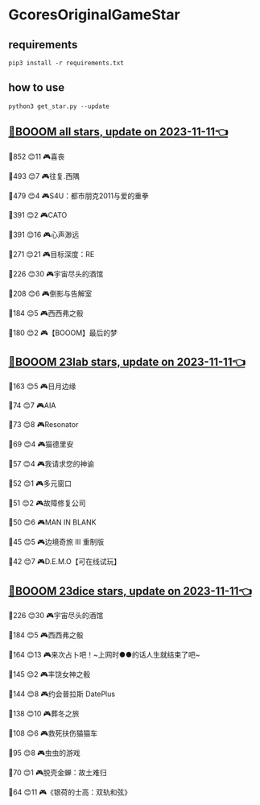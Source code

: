 # GcoresOriginalGameStar

## requirements
```
pip3 install -r requirements.txt
```

## how to use
```
python3 get_star.py --update
```

## [🔗BOOOM all stars, update on 2023-11-11👈](https://raw.githack.com/sichaozhang1112/GcoresOriginalGameStar/main/all.html) 
🌟852 😊11  🎮喜丧                 

🌟493 😊7   🎮往复.西隅              

🌟479 😊4   🎮S4U：都市朋克2011与爱的重拳  

🌟391 😊2   🎮CATO               

🌟391 😊16  🎮心声渺远               

🌟271 😊21  🎮目标深度：RE            

🌟226 😊30  🎮宇宙尽头的酒馆            

🌟208 😊6   🎮倒影与告解室             

🌟184 😊5   🎮西西弗之骰              

🌟180 😊2   🎮【BOOOM】最后的梦        

## [🔗BOOOM 23lab stars, update on 2023-11-11👈](https://raw.githack.com/sichaozhang1112/GcoresOriginalGameStar/main/23lab.html) 
🌟163 😊5   🎮日月边缘               

🌟74  😊7   🎮AIA                

🌟73  😊8   🎮Resonator          

🌟69  😊4   🎮猫德里安               

🌟57  😊4   🎮我请求您的神谕            

🌟52  😊1   🎮多元窗口               

🌟51  😊2   🎮故障修复公司             

🌟50  😊6   🎮MAN IN BLANK       

🌟45  😊5   🎮边境奇旅 III 重制版       

🌟42  😊7   🎮D.E.M.O【可在线试玩】     

## [🔗BOOOM 23dice stars, update on 2023-11-11👈](https://raw.githack.com/sichaozhang1112/GcoresOriginalGameStar/main/23dice.html) 
🌟226 😊30  🎮宇宙尽头的酒馆            

🌟184 😊5   🎮西西弗之骰              

🌟164 😊13  🎮来次占卜吧！~上网时●●的话人生就结束了吧~

🌟145 😊2   🎮丰饶女神之骰             

🌟144 😊8   🎮约会普拉斯 DatePlus     

🌟138 😊10  🎮葬冬之旅               

🌟108 😊6   🎮救死扶伤猫猫车            

🌟95  😊8   🎮虫虫的游戏              

🌟70  😊1   🎮脱壳金蝉：故土难归          

🌟64  😊11  🎮《银荷的士高：双轨和弦》       

